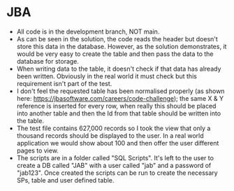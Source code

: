 # JBA
- All code is in the development branch, NOT main.
- As can be seen in the solution, the code reads the header but doesn't store this data in the database.  However, as the solution demonstrates, it would be very easy to create the table and then pass the data to the database for storage.
- When writing data to the table, it doesn't check if that data has already been written.  Obviously in the real world it must check but this requirement isn't part of the test.
- I don't feel the requested table has been normalised properly (as shown here: https://jbasoftware.com/careers/code-challenge); the same X & Y reference is inserted for every row, when really this should be placed into another table and then the Id from that table should be written into the table.
- The test file contains 627,000 records so I took the view that only a thousand records should be displayed to the user.  In a real world application we would show about 100 and then offer the user different pages to view.
- The scripts are in a folder called "SQL Scripts".  It's left to the user to create a DB called "JAB" with a user called "jab" and a password of "jab123".  Once created the scripts can be run to create the necessary SPs, table and user defined table.